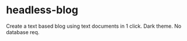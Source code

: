 # headless-blog
Create a text based blog using text documents in 1 click. Dark theme. No database req.
